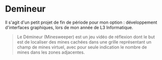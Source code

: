 # Demineur

Il s'agit d'un petit projet de fin de période pour mon option : développement d'interfaces graphiques, lors de mon année de L3 Informatique.

>Le Démineur (Minesweeper) est un jeu vidéo de réflexion dont le but est de localiser des mines cachées dans une grille représentant un champ de mines virtuel, avec pour seule indication le nombre de mines dans les zones adjacentes.
